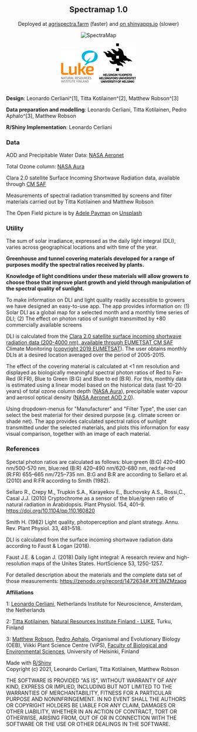 


<center>

## Spectramap 1.0

Deployed at [agrispectra.farm](http://agrispectra.farm/) (faster) and [on shinyapps.io](https://agronomous.shinyapps.io/spectramap/) (slower)


![SpectraMap](spectramap_video_tutorial.gif)

![LukeLogo](imgs/LukeLogo.png)
![UHelsinkiLogo](imgs/UHelsinki_Logo.png) <br><br>
</center>


**Design**:
Leonardo Cerliani^[1],
Titta Kotilainen^[2],
Matthew Robson^[3]

**Data preparation and modelling**:
Leonardo Cerliani, Titta Kotilainen, Pedro Aphalo^[3], Matthew Robson

**R/Shiny Implementation**:
Leonardo Cerliani

### Data
AOD and Precipitable Water Data: [NASA Aeronet](https://aeronet.gsfc.nasa.gov/new_web/download_all_v3_aod.html)

Total Ozone column: [NASA Aura](https://avdc.gsfc.nasa.gov/pub/data/satellite/Aura/OMI/V03/L2OVP/OMUVB/)

Clara 2.0 satellite Surface Incoming Shortwave Radiation data, available through [CM SAF](https://wui.cmsaf.eu/safira/action/viewProduktDetails?fid=18&eid=21814)

Measurements of spectral radiation transmitted by screens and filter materials carried out by Titta Kotilainen and Matthew Robson

The Open Field picture is by [Adele Payman](https://www.instagram.com/adele_payman/) on [Unsplash](https://unsplash.com/)<br>


### Utility
The sum of solar irradiance, expressed as the daily light integral (DLI), varies across geographical locations and with time of the year.

**Greenhouse and tunnel covering materials developed for a range of purposes modify the spectral ratios received by plants.**

**Knowledge of light conditions under these materials will allow growers to choose those that improve plant growth and yield through manipulation of the spectral quality of sunlight.**

To make information on DLI and light quality readily accessible to growers we have designed an easy-to-use app. The app provides information on: (1) Solar DLI as a global map for a selected month and a monthly time series of DLI; (2) The effect on photon ratios of sunlight transmitted by +80 commercially available screens<br>

DLI is calculated from the [Clara 2.0 satellite surface incoming shortwave radiation data (200-4000 nm), available through EUMETSAT CM SAF](https://wui.cmsaf.eu/safira/action/viewProduktDetails?fid=18&eid=21814) Climate Monitoring ([copyright 2019 EUMETSAT](https://www-cdn.eumetsat.int/files/2020-05/pdf_leg_data_policy.pdf)). The user obtains monthly DLIs at a desired location averaged over the period of 2005-2015.

The effect of the covering material is calculated at <1 nm resolution and displayed as biologically meaningful spectral photon ratios of Red to Far-Red (R:FR), Blue to Green (B:G) and Blue to ed (B:R). For this, monthly data is estimated using a linear model based on the historical data (last 10-20 years) of total ozone column depth ([NASA Aura](https://avdc.gsfc.nasa.gov/pub/data/satellite/Aura/OMI/V03/L2OVP/OMUVB/)), precipitable water vapour and aerosol optical density ([NASA Aeronet AOD 2.0](https://aeronet.gsfc.nasa.gov/new_web/download_all_v3_aod.html)).

Using dropdown-menus for "Manufacturer" and "Filter Type", the user can select the best material for their desired purpose (e.g. climate screen or shade net). The app provides calculated spectral ratios of sunlight transmitted under the selected materials, and plots this information for easy visual comparison, together with an image of each material.


### References
Spectal photon ratios are calculated as follows: blue:green (B:G) 420–490 nm/500-570 nm, blue:red (B:R) 420–490 nm/620-680 nm, red:far-red (R:FR) 655–665 nm/725–735 nm. B:G and B:R are according to Sellaro et al. (2010) and R:FR according to Smith (1982).

Sellaro R., Crepy M., Trupkin S.A., Karayekov E., Buchovsky A.S., Rossi,C., Casal J.J. (2010) Cryptochrome as a sensor of the blue/green ratio of natural radiation in Arabidopsis. Plant Physiol. 154, 401–9. https://doi.org/10.1104/pp.110.160820

Smith H. (1982) Light quality, photoperception and plant strategy. Annu. Rev. Plant Physiol. 33, 481–518.

DLI is calculated from the surface incoming shortwave radiation data according to Faust & Logan (2018).

Faust J.E. & Logan J. (2018) Daily light integral: A research review and high-resolution maps of the Unites States. HortScience 53, 1250-1257.

For detailed description about the materials and the complete data set of those measurements: https://zenodo.org/record/1472634#.XfE3MZMzapq


**Affiliations**

1: [Leonardo Cerliani](mailto:leonardo.cerliani@gmail.com), Netherlands Institute for Neuroscience, Amsterdam, the Netherlands

2: [Titta Kotilainen](mailto:titta.kotilainen@luke.fi), [Natural Resources Institute Finland - LUKE](https://www.luke.fi/), Turku, Finland

3: [Matthew Robson](mailto:matthew.robson@helsinki.fi), [Pedro Aphalo](mailto:pedro.aphalo@helsinki.fi), Organismal and Evolutionary Biology (OEB), Viikki Plant Science Centre (ViPS), [Faculty of Biological and Environmental Sciences](https://researchportal.helsinki.fi/en/persons/t-matthew-robson), University of Helsinki, Finland


Made with [R/Shiny](https://shiny.rstudio.com/)<br>
Copyright (c) 2021, Leonardo Cerliani, Titta Kotilainen, Matthew Robson

THE SOFTWARE IS PROVIDED "AS IS", WITHOUT WARRANTY OF ANY KIND, EXPRESS OR
IMPLIED, INCLUDING BUT NOT LIMITED TO THE WARRANTIES OF MERCHANTABILITY,
FITNESS FOR A PARTICULAR PURPOSE AND NONINFRINGEMENT. IN NO EVENT SHALL THE
AUTHORS OR COPYRIGHT HOLDERS BE LIABLE FOR ANY CLAIM, DAMAGES OR OTHER
LIABILITY, WHETHER IN AN ACTION OF CONTRACT, TORT OR OTHERWISE, ARISING FROM,
OUT OF OR IN CONNECTION WITH THE SOFTWARE OR THE USE OR OTHER DEALINGS IN THE
SOFTWARE.
